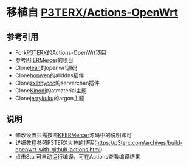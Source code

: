 # 移植自 [P3TERX/Actions-OpenWrt](https://github.com/P3TERX/Actions-OpenWrt)


## 参考引用

- Fork[P3TERX](https://github.com/P3TERX/Actions-OpenWrt)的Actions-OpenWrt项目
- 参考[KFERMercer](https://github.com/KFERMercer/OpenWrt-CI)的项目
- Clone[lean](https://github.com/coolsnowwolf/lede)的openwrt源码
- Clone[honwen](https://github.com/honwen/luci-app-aliddns)的aliddns插件
- Clone[zxlhhyccc](https://github.com/zxlhhyccc/luci-app-serverchan)的serverchan插件
- Clone[Kinodi](https://github.com/Kinodi/luci-theme-atmaterial)的atmaterial主题
- Clone[jerrykuku](https://github.com/jerrykuku/luci-theme-argon)的argon主题

## 说明

- 修改设置只需按照[KFERMercer](https://github.com/KFERMercer/OpenWrt-CI)源码中的说明即可
- 详细教程参照P3TERX大神的博客(https://p3terx.com/archives/build-openwrt-with-github-actions.html)
- 点击Star可自动运行编译，可在Actions查看编译结果
